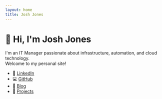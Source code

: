 ```yaml
---
layout: home
title: Josh Jones
---
```


# 👋 Hi, I'm Josh Jones

I'm an IT Manager passionate about infrastructure, automation, and cloud technology.  
Welcome to my personal site!

- 💼 [LinkedIn](https://www.linkedin.com/in/joshuamjonestech)
- 💻 [GitHub](https://github.com/JoshJones-Dev)
- 📝 [Blog](/blog/)
- 📁 [Projects](/projects/)
